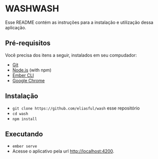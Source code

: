 # WASHWASH

Esse README contém as instruções para a instalação e utilização dessa aplicação.

## Pré-requisitos

Você precisa dos itens a seguir, instalados em seu compudador:

* [Git](https://git-scm.com/)
* [Node.js](https://nodejs.org/) (with npm)
* [Ember CLI](https://ember-cli.com/)
* [Google Chrome](https://google.com/chrome/)

## Instalação

* `git clone https://github.com/eliasful/wash` esse repositório
* `cd wash`
* `npm install`

## Executando

* `ember serve`
* Acesse o aplicativo pela url [http://localhost:4200](http://localhost:4200).
